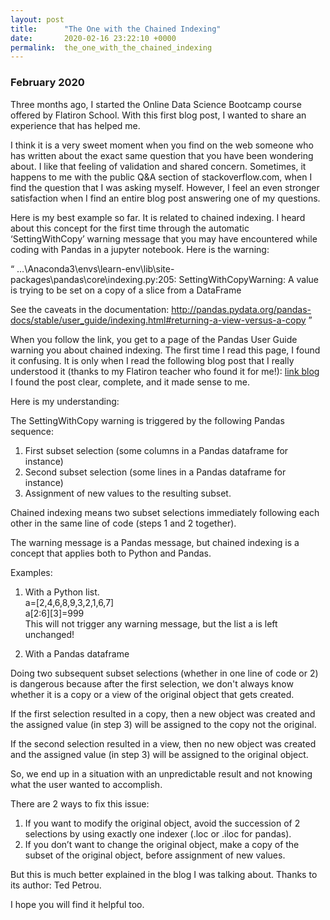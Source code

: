 ```yaml
---
layout: post
title:      "The One with the Chained Indexing"
date:       2020-02-16 23:22:10 +0000
permalink:  the_one_with_the_chained_indexing
---
```



### February 2020 


Three months ago, I started the Online Data Science Bootcamp course offered by Flatiron School. With this first blog post, I wanted to share an experience that has helped me.

I think it is a very sweet moment when you find on the web someone who has written about the exact same question that you have been wondering about. I like that feeling of validation and shared concern. Sometimes, it happens to me with the public Q&A section of stackoverflow.com, when I find the question that I was asking myself. However, I feel an even stronger satisfaction when I find an entire blog post answering one of my questions. 

Here is my best example so far. It is related to chained indexing. I heard about this concept for the first time through the automatic ‘SettingWithCopy’ warning message that you may have encountered while coding with Pandas in a jupyter notebook. Here is the warning:

“
…\Anaconda3\envs\learn-env\lib\site-packages\pandas\core\indexing.py:205: SettingWithCopyWarning: 
A value is trying to be set on a copy of a slice from a DataFrame

See the caveats in the documentation: http://pandas.pydata.org/pandas-docs/stable/user_guide/indexing.html#returning-a-view-versus-a-copy
”

When you follow the link, you get to a page of the Pandas User Guide warning you about chained indexing.
The first time I read this page, I found it confusing. 
It is only when I read the following blog post that I really understood it (thanks to my Flatiron teacher who found it for me!):
[link blog](https://medium.com/dunder-data/selecting-subsets-of-data-in-pandas-part-4-c4216f84d388)  
I found the post clear, complete, and it made sense to me. 

Here is my understanding:

The SettingWithCopy warning is triggered by the following Pandas sequence:
1. First subset selection (some columns in a Pandas dataframe for instance)
2. Second subset selection (some lines in a Pandas dataframe for instance)
3. Assignment of new values to the resulting subset.

Chained indexing means two subset selections immediately following each other in the same line of code (steps 1 and 2 together). 

The warning message is a Pandas message, but chained indexing is a concept that applies both to Python and Pandas.

Examples:
1. With a Python list.<br>
a=[2,4,6,8,9,3,2,1,6,7]<br>
a[2:6][3]=999<br>
This will not trigger any warning message, but the list a is left unchanged!

2. With a Pandas dataframe

Doing two subsequent subset selections (whether in one line of code or 2) is dangerous because after the first selection, we don't always know whether it is a copy or a view of the original object that gets created. 

If the first selection resulted in a copy, then a new object was created and the assigned value (in step 3) will be assigned to the copy not the original.

If the second selection resulted in a view, then no new object was created and the assigned value (in step 3) will be assigned to the original object.

So, we end up in a situation with an unpredictable result and not knowing what the user wanted to accomplish.

There are 2 ways to fix this issue:
1. If you want to modify the original object, avoid the succession of 2 selections by using exactly one indexer (.loc or .iloc for pandas). 
2. If you don’t want to change the original object, make a copy of the subset of the original object, before assignment of new values.

But this is much better explained in the blog I was talking about. Thanks to its author: Ted Petrou. 

I hope you will find it helpful too.




